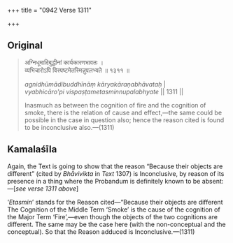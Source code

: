 +++
title = "0942 Verse 1311"

+++
## Original 
>
> अग्निधूमादिबुद्धीनां कार्यकारणभावतः ।  
> व्यभिचारोऽपि विस्पष्टमेतस्मिन्नुपलभ्यते ॥ १३११ ॥ 
>
> *agnidhūmādibuddhīnāṃ kāryakāraṇabhāvataḥ* \|  
> *vyabhicāro'pi vispaṣṭametasminnupalabhyate* \|\| 1311 \|\| 
>
> Inasmuch as between the cognition of fire and the cognition of smoke, there is the relation of cause and effect,—the same could be possible in the case in question also; hence the reason cited is found to be inconclusive also.—(1311)



## Kamalaśīla

Again, the Text is going to show that the reason “Because their objects are different” (cited by *Bhāvivikta* in *Text* 1307) is Inconclusive, by reason of its presence in a thing where the Probandum is definitely known to be absent:—[*see verse 1311 above*]

‘*Etasmin*’ stands for the Reason cited—“Because their objects are different The Cognition of the Middle Term ‘Smoke’ is the cause of the cognition of the Major Term ‘Fire’,—even though the objects of the two cognitions are different. The same may be the case here (with the non-conceptual and the conceptual). So that the Reason adduced is Inconclusive.—(1311)


